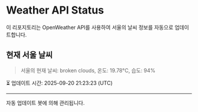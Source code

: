 
# Weather API Status

이 리포지토리는 OpenWeather API를 사용하여 서울의 날씨 정보를 자동으로 업데이트합니다.

## 현재 서울 날씨
> 서울의 현재 날씨: broken clouds, 온도: 19.78°C, 습도: 94%

⏳ 업데이트 시간: 2025-09-20 21:23:23 (UTC)

---
자동 업데이트 봇에 의해 관리됩니다.
